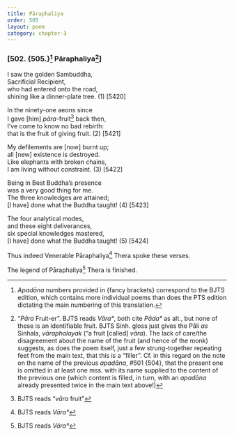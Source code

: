 ```yaml
---
title: Pāraphaliya
order: 505
layout: poem
category: chapter-3
---
```


### \[502. {505.}[^1] Pāraphaliya[^2]\]

I saw the golden Sambuddha,  
Sacrificial Recipient,  
who had entered onto the road,  
shining like a dinner-plate tree. (1) \[5420\]

In the ninety-one aeons since  
I gave \[him\] *pāra*-fruit[^3] back then,  
I’ve come to know no bad rebirth:  
that is the fruit of giving fruit. (2) \[5421\]

My defilements are \[now\] burnt up;  
all \[new\] existence is destroyed.  
Like elephants with broken chains,  
I am living without constraint. (3) \[5422\]

Being in Best Buddha’s presence  
was a very good thing for me.  
The three knowledges are attained;  
\[I have\] done what the Buddha taught! (4) \[5423\]

The four analytical modes,  
and these eight deliverances,  
six special knowledges mastered,  
\[I have\] done what the Buddha taught! (5) \[5424\]

Thus indeed Venerable Pāraphaliya[^4] Thera spoke these verses.

The legend of Pāraphaliya[^5] Thera is finished.

[^1]: *Apadāna* numbers provided in {fancy brackets} correspond to the BJTS edition, which contains more individual poems than does the PTS edition dictating the main numbering of this translation.

[^2]: “*Pāra* Fruit-er”. BJTS reads *Vāra°*, both cite *Pāda°* as alt., but none of these is an identifiable fruit. BJTS Sinh. gloss just gives the Pāli *as* Sinhala, *vāraphalayak* (“a fruit \[called\] *vāra*). The lack of care/the disagreement about the name of the fruit (and hence of the monk) suggests, as does the poem itself, just a few strung-together repeating feet from the main text, that this is a “filler”. Cf. in this regard on the note on the name of the previous *apadāna*, \#501 {504}, that the present one is omitted in at least one mss. with its name supplied to the content of the previous one (which content is filled, in turn, with an *apadāna* already presented twice in the main text above!)

[^3]: BJTS reads “*vāra* fruit”

[^4]: BJTS reads *Vāra°*

[^5]: BJTS reads *Vāra°*
